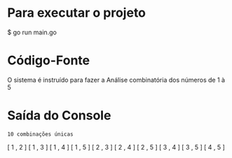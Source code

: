 # Para executar o projeto

$ go run main.go

# Código-Fonte
O sistema é instruído para fazer a Análise combinatória dos números de 1 à 5

# Saída do Console

`10 combinações únicas`

[ 1 , 2 ]
[ 1 , 3 ]
[ 1 , 4 ]
[ 1 , 5 ]
[ 2 , 3 ]
[ 2 , 4 ]
[ 2 , 5 ]
[ 3 , 4 ]
[ 3 , 5 ]
[ 4 , 5 ]
